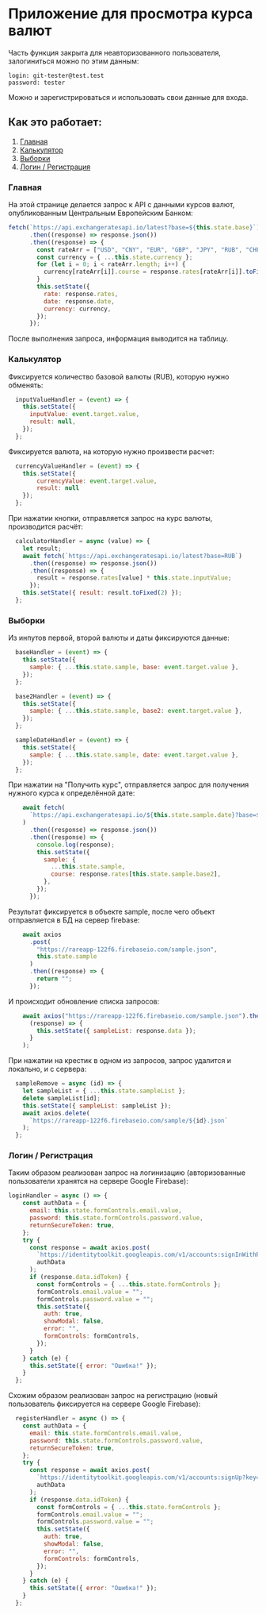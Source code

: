 # Приложение для просмотра курса валют
Часть функция закрыта для неавторизованного пользователя, залогиниться можно по этим данным:
```
login: git-tester@test.test
password: tester
```
Можно и зарегистрироваться и использовать свои данные для входа.

## Как это работает:
1. [Главная](#main)
2. [Калькулятор](#calc)
3. [Выборки](#samples)
4. [Логин / Регистрация](#login_register)
### Главная <a name="main"></a>
На этой странице делается запрос к API с данными курсов валют, опубликованным Центральным Европейским Банком:
```js
fetch(`https://api.exchangeratesapi.io/latest?base=${this.state.base}`)
      .then((response) => response.json())
      .then((response) => {
        const rateArr = ["USD", "CNY", "EUR", "GBP", "JPY", "RUB", "CHF"];
        const currency = { ...this.state.currency };
        for (let i = 0; i < rateArr.length; i++) {
          currency[rateArr[i]].course = response.rates[rateArr[i]].toFixed(2);
        }
        this.setState({
          rate: response.rates,
          date: response.date,
          currency: currency,
        });
      });
```
После выполнения запроса, информация выводится на таблицу.

### Калькулятор <a name="calc"></a>
Фиксируется количество базовой валюты (RUB), которую нужно обменять:
```js
  inputValueHandler = (event) => {
    this.setState({
      inputValue: event.target.value,
      result: null,
    });
  };
```
Фиксируется валюта, на которую нужно произвести расчет:
```js
  currencyValueHandler = (event) => {
    this.setState({ 
        currencyValue: event.target.value,
        result: null
    });
  };
```
При нажатии кнопки, отправляется запрос на курс валюты, производится расчёт:
```js
  calculatorHandler = async (value) => {
    let result;
    await fetch(`https://api.exchangeratesapi.io/latest?base=RUB`)
      .then((response) => response.json())
      .then((response) => {
        result = response.rates[value] * this.state.inputValue;
      });
    this.setState({ result: result.toFixed(2) });
  };
```

### Выборки <a name="samples"></a>
Из инпутов первой, второй валюты и даты фиксируются данные:
```js
  baseHandler = (event) => {
    this.setState({
      sample: { ...this.state.sample, base: event.target.value },
    });
  };

  base2Handler = (event) => {
    this.setState({
      sample: { ...this.state.sample, base2: event.target.value },
    });
  };

  sampleDateHandler = (event) => {
    this.setState({
      sample: { ...this.state.sample, date: event.target.value },
    });
  };
```
При нажатии на "Получить курс", отправляется запрос для получения нужного курса к определённой дате:
```js
    await fetch(
      `https://api.exchangeratesapi.io/${this.state.sample.date}?base=${this.state.sample.base}`
    )
      .then((response) => response.json())
      .then((response) => {
        console.log(response);
        this.setState({
          sample: {
            ...this.state.sample,
            course: response.rates[this.state.sample.base2],
          },
        });
      });
```
Результат фиксируется в объекте sample, после чего объект отправляется в БД на сервер firebase:
```js
    await axios
      .post(
        "https://rareapp-122f6.firebaseio.com/sample.json",
        this.state.sample
      )
      .then((response) => {
        return "";
      });
```
И происходит обновление списка запросов:
```js
    await axios("https://rareapp-122f6.firebaseio.com/sample.json").then(
      (response) => {
        this.setState({ sampleList: response.data });
      }
    );
```
При нажатии на крестик в одном из запросов, запрос удалится и локально, и с сервера:
```js
  sampleRemove = async (id) => {
    let sampleList = { ...this.state.sampleList };
    delete sampleList[id];
    this.setState({ sampleList: sampleList });
    await axios.delete(
      `https://rareapp-122f6.firebaseio.com/sample/${id}.json`
    );
  };
```

### Логин / Регистрация <a name="login_register"></a>
Таким образом реализован запрос на логинизацию (авторизованные пользователи хранятся на сервере Google Firebase):
```js
loginHandler = async () => {
    const authData = {
      email: this.state.formControls.email.value,
      password: this.state.formControls.password.value,
      returnSecureToken: true,
    };
    try {
      const response = await axios.post(
        `https://identitytoolkit.googleapis.com/v1/accounts:signInWithPassword?key=${this.state.key}`,
        authData
      );
      if (response.data.idToken) {
        const formControls = { ...this.state.formControls };
        formControls.email.value = "";
        formControls.password.value = "";
        this.setState({
          auth: true,
          showModal: false,
          error: "",
          formControls: formControls,
        });
      }
    } catch (e) {
      this.setState({ error: "Ошибка!" });
    }
  };
```
Схожим образом реализован запрос на регистрацию (новый пользователь фиксируется на сервере Google Firebase):
```js
  registerHandler = async () => {
    const authData = {
      email: this.state.formControls.email.value,
      password: this.state.formControls.password.value,
      returnSecureToken: true,
    };
    try {
      const response = await axios.post(
        `https://identitytoolkit.googleapis.com/v1/accounts:signUp?key=${this.state.key}`,
        authData
      );
      if (response.data.idToken) {
        const formControls = { ...this.state.formControls };
        formControls.email.value = "";
        formControls.password.value = "";
        this.setState({
          auth: true,
          showModal: false,
          error: "",
          formControls: formControls,
        });
      }
    } catch (e) {
      this.setState({ error: "Ошибка!" });
    }
  };
```

